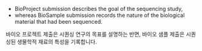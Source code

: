 

- BioProject submission describes the goal of the sequencing study, 
- whereas BioSample submission records the nature of the biological material that had been sequenced.

바이오 프로젝트 제출은 시퀀싱 연구의 목표를 설명하는 반면, 바이오 샘플 제출은 시퀀싱된 생물학적 재료의 특성을 기록합니다.
